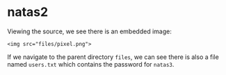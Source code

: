 # natas2

Viewing the source, we see there is an embedded image:
```
<img src="files/pixel.png">
```

If we navigate to the parent directory `files`, we can see there is also a file named `users.txt` which contains the password for `natas3`.

